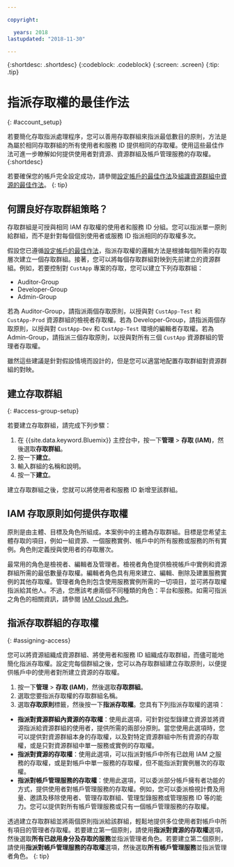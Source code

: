 ```yaml
---

copyright:

  years: 2018
lastupdated: "2018-11-30"

---
```


{:shortdesc: .shortdesc}
{:codeblock: .codeblock}
{:screen: .screen}
{:tip: .tip}

# 指派存取權的最佳作法
{: #account_setup}

若要簡化存取指派處理程序，您可以善用存取群組來指派最低數目的原則，方法是為屬於相同存取群組的所有使用者和服務 ID 提供相同的存取權。使用這些最佳作法可進一步瞭解如何提供使用者對資源、資源群組及帳戶管理服務的存取權。
{:shortdesc}

若要確保您的帳戶完全設定成功，請參閱[設定帳戶的最佳作法](/docs/account/bp_account.html#account_setup)及[組識資源群組中資源的最佳作法](/docs/resources/bestpractice_rgs.html)。
{: tip}

## 何謂良好存取群組策略？

存取群組是可授與相同 IAM 存取權的使用者和服務 ID 分組。您可以指派單一原則給群組，而不是針對每個個別使用者或服務 ID 指派相同的存取權多次。

假設您已遵循[設定帳戶的最佳作法](/docs/account/bp_account.html#account_setup)，指派存取權的邏輯方法是根據每個所需的存取層次建立一個存取群組。接著，您可以將每個存取群組對映到先前建立的資源群組。例如，若要控制對 `CustApp` 專案的存取，您可以建立下列存取群組：

* Auditor-Group
* Developer-Group
* Admin-Group

若為 Auditor-Group，請指派兩個存取原則，以授與對 `CustApp-Test` 和 `CustApp-Prod` 資源群組的檢視者存取權。若為 Developer-Group，請指派兩個存取原則，以授與對 `CustApp-Dev` 和 `CustApp-Test` 環境的編輯者存取權。若為 Admin-Group，請指派三個存取原則，以授與對所有三個 `CustApp` 資源群組的管理者存取權。

雖然這些建議是針對假設情境而設計的，但是您可以適當地配置存取群組對資源群組的對映。

## 建立存取群組
{: #access-group-setup}

若要建立存取群組，請完成下列步驟：

1. 在 {{site.data.keyword.Bluemix}} 主控台中，按一下**管理** &gt; **存取 (IAM)**，然後選取**存取群組**。
2. 按一下**建立**。
3. 輸入群組的名稱和說明。
4. 按一下**建立**。

建立存取群組之後，您就可以將使用者和服務 ID 新增至該群組。

## IAM 存取原則如何提供存取權

原則是由主體、目標及角色所組成。本案例中的主體為存取群組。目標是您希望主體存取的項目，例如一組資源、一個服務實例、帳戶中的所有服務或服務的所有實例。角色則定義授與使用者的存取層次。

最常用的角色是檢視者、編輯者及管理者。檢視者角色提供檢視帳戶中實例和資源群組所需的最低數量存取權。編輯者角色具有用來建立、編輯、刪除及建置服務實例的其他存取權。管理者角色則包含使用服務實例所需的一切項目，並可將存取權指派給其他人。不過，您應該考慮兩個不同種類的角色：平台和服務。如需可指派之角色的相關資訊，請參閱 [IAM Cloud 角色](/docs/iam/users_roles.html#iamusermanrol)。

## 指派存取群組的存取權
{: #assigning-access}

您可以將資源組織成資源群組、將使用者和服務 ID 組織成存取群組，而儘可能地簡化指派存取權。設定完每個群組之後，您可以為存取群組建立存取原則，以便提供帳戶中的使用者對所建立資源的存取權。

1. 按一下**管理** &gt; **存取 (IAM)**，然後選取**存取群組**。
2. 選取您要指派存取權的存取群組名稱。
3. 選取**存取原則**標籤，然後按一下**指派存取權**。您具有下列指派存取權的選項：

  * **指派對資源群組內資源的存取權**：使用此選項，可針對從型錄建立資源並將資源指派給資源群組的使用者，提供所需的兩部分原則。當您使用此選項時，您可以提供對資源群組本身的存取權，以及對特定資源群組中所有資源的存取權，或是只對資源群組中單一服務或實例的存取權。
  * **指派對資源的存取權**：使用此選項，可以指派對帳戶中所有已啟用 IAM 之服務的存取權，或是對帳戶中單一服務的存取權，但不能指派對實例層次的存取權。
  * **指派對帳戶管理服務的存取權**：使用此選項，可以委派部分帳戶擁有者功能的方式，提供使用者對帳戶管理服務的存取權。例如，您可以委派檢視計費及用量、邀請及移除使用者、管理存取群組、管理型錄服務或管理服務 ID 等的能力。您可以提供對所有帳戶管理服務或只有一個帳戶管理服務的存取權。

透過建立存取群組並將兩個原則指派給該群組，輕鬆地提供多位使用者對帳戶中所有項目的管理者存取權。若要建立第一個原則，請使用**指派對資源的存取權**選項，然後選取**所有已啟用身分及存取的服務**並指派管理者角色。若要建立第二個原則，請使用**指派對帳戶管理服務的存取權**選項，然後選取**所有帳戶管理服務**並指派管理者角色。
{: tip}
